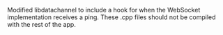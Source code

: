 Modified libdatachannel to include a hook for when the WebSocket implementation receives a ping. These .cpp files should not be compiled with the rest of the app.
